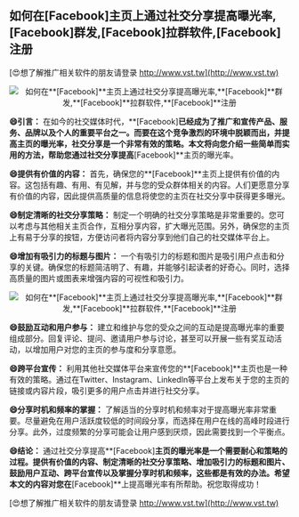 ## **如何在**[Facebook]**主页上通过社交分享提高曝光率,**[Facebook]**群发,**[Facebook]**拉群软件,**[Facebook]**注册**

[😍想了解推广相关软件的朋友请登录 http://www.vst.tw](http://www.vst.tw)

 <center><img src="https://vst.tw/MP4/tuiguang/png/0.png" alt="如何在**[Facebook]**主页上通过社交分享提高曝光率,**[Facebook]**群发,**[Facebook]**拉群软件,**[Facebook]**注册"></center>

**😄引言：**
在如今的社交媒体时代，**[Facebook]**已经成为了推广和宣传产品、服务、品牌以及个人的重要平台之一。而要在这个竞争激烈的环境中脱颖而出，并提高主页的曝光率，社交分享是一个非常有效的策略。本文将向您介绍一些简单而实用的方法，帮助您通过社交分享提高**[Facebook]**主页的曝光率。

**😄提供有价值的内容：**
首先，确保您的**[Facebook]**主页上提供有价值的内容。这包括有趣、有用、有见解，并与您的受众群体相关的内容。人们更愿意分享有价值的内容，因此提供高质量的信息将使您的主页在社交分享中获得更多曝光。

**😄制定清晰的社交分享策略：**
制定一个明确的社交分享策略是非常重要的。您可以考虑与其他相关主页合作，互相分享内容，扩大曝光范围。另外，确保您的主页上有易于分享的按钮，方便访问者将内容分享到他们自己的社交媒体平台上。

**😄增加有吸引力的标题与图片：**
一个有吸引力的标题和图片是吸引用户点击和分享的关键。确保您的标题简洁明了、有趣，并能够引起读者的好奇心。同时，选择高质量的图片或图表来增强内容的可视性和吸引力。

 <center><img src="https://vst.tw/MP4/tuiguang/png/2.png" alt="如何在**[Facebook]**主页上通过社交分享提高曝光率,**[Facebook]**群发,**[Facebook]**拉群软件,**[Facebook]**注册"></center>

**😄鼓励互动和用户参与：**
建立和维护与您的受众之间的互动是提高曝光率的重要组成部分。回复评论、提问、邀请用户参与讨论，甚至可以开展一些有奖互动活动，以增加用户对您的主页的参与度和分享意愿。

**😄跨平台宣传：**
利用其他社交媒体平台来宣传您的**[Facebook]**主页也是一种有效的策略。通过在Twitter、Instagram、LinkedIn等平台上发布关于您的主页的链接或内容片段，吸引更多的用户点击并进行社交分享。

**😄分享时机和频率的掌握：**
了解适当的分享时机和频率对于提高曝光率非常重要。尽量避免在用户活跃度较低的时间段分享，而选择在用户在线的高峰时段进行分享。此外，过度频繁的分享可能会让用户感到厌烦，因此需要找到一个平衡点。

**😄结论：**
通过社交分享提高**[Facebook]**主页的曝光率是一个需要耐心和策略的过程。提供有价值的内容、制定清晰的社交分享策略、增加吸引力的标题和图片、鼓励用户互动、跨平台宣传以及掌握分享时机和频率，这些都是有效的办法。希望本文的内容对您在**[Facebook]**上提高曝光率有所帮助。祝您取得成功！

[😍想了解推广相关软件的朋友请登录 http://www.vst.tw](http://www.vst.tw)



